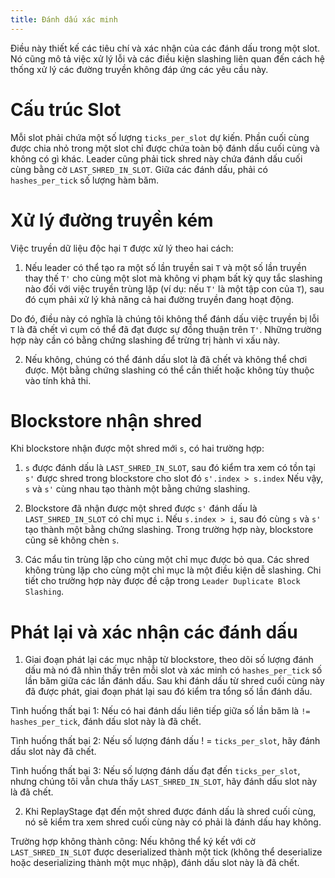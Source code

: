 ```yaml
---
title: Đánh dấu xác minh
---
```


Điều này thiết kế các tiêu chí và xác nhận của các đánh dấu trong một slot. Nó cũng mô tả việc xử lý lỗi và các điều kiện slashing liên quan đến cách hệ thống xử lý các đường truyền không đáp ứng các yêu cầu này.

# Cấu trúc Slot

Mỗi slot phải chứa một số lượng `ticks_per_slot` dự kiến. Phần cuối cùng được chia nhỏ trong một slot chỉ được chứa toàn bộ đánh dấu cuối cùng và không có gì khác. Leader cũng phải tick shred này chứa đánh dấu cuối cùng bằng cờ `LAST_SHRED_IN_SLOT`. Giữa các đánh dấu, phải có `hashes_per_tick` số lượng hàm băm.

# Xử lý đường truyền kém

Việc truyền dữ liệu độc hại `T` được xử lý theo hai cách:

1. Nếu leader có thể tạo ra một số lần truyền sai `T` và một số lần truyền thay thế `T'` cho cùng một slot mà không vi phạm bất kỳ quy tắc slashing nào đối với việc truyền trùng lặp (ví dụ: nếu `T'` là một tập con của `T`), sau đó cụm phải xử lý khả năng cả hai đường truyền đang hoạt động.

Do đó, điều này có nghĩa là chúng tôi không thể đánh dấu việc truyền bị lỗi `T` là đã chết vì cụm có thể đã đạt được sự đồng thuận trên `T'`. Những trường hợp này cần có bằng chứng slashing để trừng trị hành vi xấu này.

2. Nếu không, chúng có thể đánh dấu slot là đã chết và không thể chơi được. Một bằng chứng slashing có thể cần thiết hoặc không tùy thuộc vào tính khả thi.

# Blockstore nhận shred

Khi blockstore nhận được một shred mới `s`, có hai trường hợp:

1. `s` được đánh dấu là `LAST_SHRED_IN_SLOT`, sau đó kiểm tra xem có tồn tại `s'` được shred trong blockstore cho slot đó `s'.index > s.index` Nếu vậy, `s` và `s'` cùng nhau tạo thành một bằng chứng slashing.

2. Blockstore đã nhận được một shred được `s'` đánh dấu là `LAST_SHRED_IN_SLOT` có chỉ mục `i`. Nếu `s.index > i`, sau đó cùng `s` và `s'` tạo thành một bằng chứng slashing. Trong trường hợp này, blockstore cũng sẽ không chèn `s`.

3. Các mẩu tin trùng lặp cho cùng một chỉ mục được bỏ qua. Các shred không trùng lặp cho cùng một chỉ mục là một điều kiện dễ slashing. Chi tiết cho trường hợp này được đề cập trong `Leader Duplicate Block Slashing`.

# Phát lại và xác nhận các đánh dấu

1. Giai đoạn phát lại các mục nhập từ blockstore, theo dõi số lượng đánh dấu mà nó đã nhìn thấy trên mỗi slot và xác minh có `hashes_per_tick` số lần băm giữa các lần đánh dấu. Sau khi đánh dấu từ shred cuối cùng này đã được phát, giai đoạn phát lại sau đó kiểm tra tổng số lần đánh dấu.

Tình huống thất bại 1: Nếu có hai đánh dấu liên tiếp giữa số lần băm là `!= hashes_per_tick`, đánh dấu slot này là đã chết.

Tình huống thất bại 2: Nếu số lượng đánh dấu ! = `ticks_per_slot`, hãy đánh dấu slot này đã chết.

Tình huống thất bại 3: Nếu số lượng đánh dấu đạt đến `ticks_per_slot`, nhưng chúng tôi vẫn chưa thấy `LAST_SHRED_IN_SLOT`, hãy đánh dấu slot này là đã chết.

2. Khi ReplayStage đạt đến một shred được đánh dấu là shred cuối cùng, nó sẽ kiểm tra xem shred cuối cùng này có phải là đánh dấu hay không.

Trường hợp không thành công: Nếu không thể ký kết với cờ `LAST_SHRED_IN_SLOT` được deserialized thành một tick (không thể deserialize hoặc deserializing thành một mục nhập), đánh dấu slot này là đã chết.
